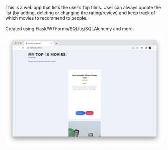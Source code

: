 This is a web app that lists the user’s top films. User can always update the list (by adding, deleting or changing the rating/review) and keep track of which movies to recommend to people.<br><br>
Created using Flask/WTForms/SQLite/SQLAlchemy and more. 

![app screenshot](screenshots/app-screenshot.png)
